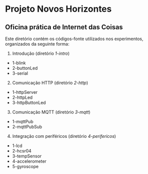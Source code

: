 ﻿# Projeto Novos Horizontes

## Oficina prática de Internet das Coisas

Este diretório contém os códigos-fonte utilizados nos experimentos, organizados da seguinte forma:

1. Introdução (diretório _1-intro_)
 * 1-blink
 * 2-buttonLed
 * 3-serial

2. Comunicação HTTP (diretório _2-http_)
 * 1-httpServer
 * 2-httpLed
 * 3-httpButtonLed

3. Comunicação MQTT (diretório _3-mqtt_)
 * 1-mqttPub
 * 2-mqttPubSub

4. Integração com periféricos (diretório _4-perifericos_)
 * 1-lcd
 * 2-hcsr04
 * 3-tempSensor
 * 4-accelerometer
 * 5-gyroscope
